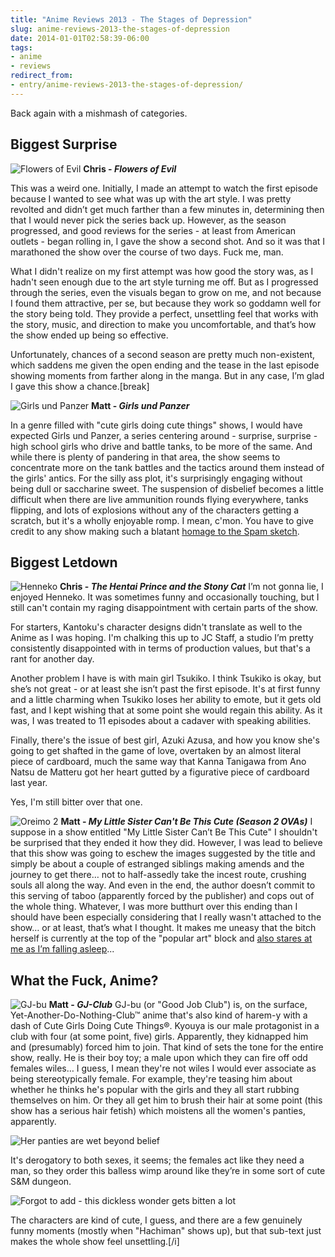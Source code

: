```yaml
---
title: "Anime Reviews 2013 - The Stages of Depression"
slug: anime-reviews-2013-the-stages-of-depression
date: 2014-01-01T02:58:39-06:00
tags:
- anime
- reviews
redirect_from:
- entry/anime-reviews-2013-the-stages-of-depression/
---
```

Back again with a mishmash of categories.

## Biggest Surprise
![](http://i.imgur.com/qrZZgaW.jpg "Flowers of Evil")
**Chris - _Flowers of Evil_**

This was a weird one. Initially, I made an attempt to watch the first episode because I wanted to see what was up with the art style. I was pretty revolted and didn’t get much farther than a few minutes in, determining then that I would never pick the series back up. However, as the season progressed, and good reviews for the series - at least from American outlets - began rolling in, I gave the show a second shot. And so it was that I marathoned the show over the course of two days. Fuck me, man.

What I didn't realize on my first attempt was how good the story was, as I hadn't seen enough due to the art style turning me off. But as I progressed through the series, even the visuals began to grow on me, and not because I found them attractive, per se, but because they work so goddamn well for the story being told. They provide a perfect, unsettling feel that works with the story, music, and direction to make you uncomfortable, and that’s how the show ended up being so effective.

Unfortunately, chances of a second season are pretty much non-existent, which saddens me given the open ending and the tease in the last episode showing moments from farther along in the manga. But in any case, I’m glad I gave this show a chance.[break]

![](http://i.imgur.com/o40rHvb.jpg "Girls und Panzer")
**Matt - _Girls und Panzer_**

In a genre filled with "cute girls doing cute things" shows, I would have expected Girls und Panzer, a series centering around - surprise, surprise - high school girls who drive and battle tanks, to be more of the same. And while there is plenty of pandering in that area, the show seems to concentrate more on the tank battles and the tactics around them instead of the girls' antics. For the silly ass plot, it's surprisingly engaging without being dull or saccharine sweet. The suspension of disbelief becomes a little difficult when there are live ammunition rounds flying everywhere, tanks flipping, and lots of explosions without any of the characters getting a scratch, but it's a wholly enjoyable romp. I mean, c'mon. You have to give credit to any show making such a blatant [homage to the Spam sketch](http://www.youtube.com/watch?v=8qF51ApP5PA).

## Biggest Letdown
![](http://i.imgur.com/hsl22ww.jpg "Henneko")
**Chris - _The Hentai Prince and the Stony Cat_**
I’m not gonna lie, I enjoyed Henneko. It was sometimes funny and occasionally touching, but I still can't contain my raging disappointment with certain parts of the show.

For starters, Kantoku's character designs didn't translate as well to the Anime as I was hoping. I'm chalking this up to JC Staff, a studio I’m pretty consistently disappointed with in terms of production values, but that's a rant for another day.

Another problem I have is with main girl Tsukiko. I think Tsukiko is okay, but she’s not great - or at least she isn’t past the first episode. It's at first funny and a little charming when Tsukiko loses her ability to emote, but it gets old fast, and I kept wishing that at some point she would regain this ability. As it was, I was treated to 11 episodes about a cadaver with speaking abilities.

Finally, there's the issue of best girl, Azuki Azusa, and how you know she's going to get shafted in the game of love, overtaken by an almost literal piece of cardboard, much the same way that Kanna Tanigawa from Ano Natsu de Matteru got her heart gutted by a figurative piece of cardboard last year.

Yes, I'm still bitter over that one.

![](http://i.imgur.com/hBHkxUl.jpg "Oreimo 2")
**Matt - _My Little Sister Can't Be This Cute (Season 2 OVAs)_**
I suppose in a show entitled "My Little Sister Can’t Be This Cute" I shouldn't be surprised that they ended it how they did. However, I was lead to believe that this show was going to eschew the images suggested by the title and simply be about a couple of estranged siblings making amends and the journey to get there… not to half-assedly take the incest route, crushing souls all along the way. And even in the end, the author doesn’t commit to this serving of taboo (apparently forced by the publisher) and cops out of the whole thing. Whatever, I was more butthurt over this ending than I should have been especially considering that I really wasn't attached to the show… or at least, that’s what I thought. It makes me uneasy that the bitch herself is currently at the top of the "popular art" block and [also stares at me as I’m falling asleep](http://dxprog.com/entry/weekend-swag/)...

## What the Fuck, Anime?
![](http://cdn.awwni.me/mww0.jpg "GJ-bu")
**Matt - _GJ-Club_**
GJ-bu (or "Good Job Club") is, on the surface, Yet-Another-Do-Nothing-Club™ anime that's also kind of harem-y with a dash of Cute Girls Doing Cute Things®. Kyouya is our male protagonist in a club with four (at some point, five) girls. Apparently, they kidnapped him and (presumably) forced him to join. That kind of sets the tone for the entire show, really. He is their boy toy; a male upon which they can fire off odd females wiles… I guess, I mean they're not wiles I would ever associate as being stereotypically female. For example, they're teasing him about whether he thinks he's popular with the girls and they all start rubbing themselves on him. Or they all get him to brush their hair at some point (this show has a serious hair fetish) which moistens all the women's panties, apparently.

![](https://24.media.tumblr.com/239b6f81e37275b189e8a828da2337f9/tumblr_mm4xz9j1pp1raf3v8o1_500.gif "Her panties are wet beyond belief")

It's derogatory to both sexes, it seems; the females act like they need a man, so they order this balless wimp around like they’re in some sort of cute S&amp;M dungeon.

![](https://24.media.tumblr.com/6b5ca4927409db540bebb7dc77f09888/tumblr_mxdgxxS5P81slafg0o1_500.gif "Forgot to add - this dickless wonder gets bitten a lot")

The characters are kind of cute, I guess, and there are a few genuinely funny moments (mostly when "Hachiman" shows up), but that sub-text just makes the whole show feel unsettling.[/i]
